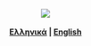 <p align="center">
  <img src="sifnos/2A9F6DBC-CAC8-48E2-8522-FA12E1B2D5E2.jpeg">
  <br><br>
   <b><a href="/sifnos/gr/">Ελληνικά</a> |
   <a href="/sifnos/en/">English</a></b>
  <br><br>
  
</p>
